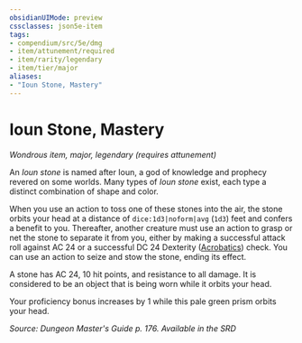```yaml
---
obsidianUIMode: preview
cssclasses: json5e-item
tags:
- compendium/src/5e/dmg
- item/attunement/required
- item/rarity/legendary
- item/tier/major
aliases: 
- "Ioun Stone, Mastery"
---
```

# Ioun Stone, Mastery
*Wondrous item, major, legendary (requires attunement)*  


An *Ioun stone* is named after Ioun, a god of knowledge and prophecy revered on some worlds. Many types of *Ioun stone* exist, each type a distinct combination of shape and color.

When you use an action to toss one of these stones into the air, the stone orbits your head at a distance of `dice:1d3|noform|avg` (`1d3`) feet and confers a benefit to you. Thereafter, another creature must use an action to grasp or net the stone to separate it from you, either by making a successful attack roll against AC 24 or a successful DC 24 Dexterity ([Acrobatics](2-Mechanics/CLI/rules/skills.md#Acrobatics)) check. You can use an action to seize and stow the stone, ending its effect.

A stone has AC 24, 10 hit points, and resistance to all damage. It is considered to be an object that is being worn while it orbits your head.

Your proficiency bonus increases by 1 while this pale green prism orbits your head.

*Source: Dungeon Master's Guide p. 176. Available in the <span title='Systems Reference Document (5.1)'>SRD</span>*